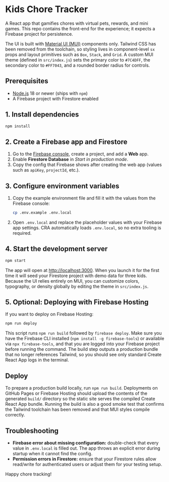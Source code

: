 # Kids Chore Tracker

A React app that gamifies chores with virtual pets, rewards, and mini games. This repo contains the front-end for the experience; it expects a Firebase project for persistence.

The UI is built with [Material UI (MUI)](https://mui.com/) components only. Tailwind CSS has been removed from the toolchain, so styling lives in component-level `sx` props and layout primitives such as `Box`, `Stack`, and `Grid`. A custom MUI theme (defined in `src/index.js`) sets the primary color to `#7C4DFF`, the secondary color to `#FF7043`, and a rounded border radius for controls.

## Prerequisites

- [Node.js](https://nodejs.org/) 18 or newer (ships with `npm`)
- A Firebase project with Firestore enabled

## 1. Install dependencies

```bash
npm install
```

## 2. Create a Firebase app and Firestore

1. Go to the [Firebase console](https://console.firebase.google.com/), create a project, and add a **Web** app.
2. Enable **Firestore Database** in *Start in production mode*.
3. Copy the config that Firebase shows after creating the web app (values such as `apiKey`, `projectId`, etc.).

## 3. Configure environment variables

1. Copy the example environment file and fill it with the values from the Firebase console:

   ```bash
   cp .env.example .env.local
   ```

2. Open `.env.local` and replace the placeholder values with your Firebase app settings. CRA automatically loads `.env.local`, so no extra tooling is required.

## 4. Start the development server

```bash
npm start
```

The app will open at [http://localhost:3000](http://localhost:3000). When you launch it for the first time it will seed your Firestore project with demo data for three kids. Because the UI relies entirely on MUI, you can customize colors, typography, or density globally by editing the theme in `src/index.js`.

## 5. Optional: Deploying with Firebase Hosting

If you want to deploy on Firebase Hosting:

```bash
npm run deploy
```

This script runs `npm run build` followed by `firebase deploy`. Make sure you have the Firebase CLI installed (`npm install -g firebase-tools`) or available via `npx firebase-tools`, and that you are logged into your Firebase project before running the command. The build step outputs a production bundle that no longer references Tailwind, so you should see only standard Create React App logs in the terminal.

## Deploy

To prepare a production build locally, run `npm run build`. Deployments on GitHub Pages or Firebase Hosting should upload the contents of the generated `build/` directory so the static site serves the compiled Create React App bundle. Running the build is also a good smoke test that confirms the Tailwind toolchain has been removed and that MUI styles compile correctly.

## Troubleshooting

- **Firebase error about missing configuration:** double-check that every value in `.env.local` is filled out. The app throws an explicit error during startup when it cannot find the config.
- **Permission errors in Firestore:** ensure that your Firestore rules allow read/write for authenticated users or adjust them for your testing setup.

Happy chore tracking!
